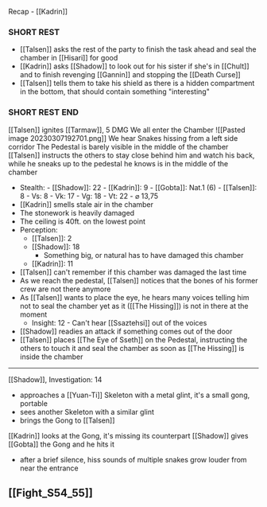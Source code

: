 Recap - [[Kadrin]]

### SHORT REST
- [[Talsen]] asks the rest of the party to finish the task ahead and seal the chamber in [[Hisari]] for good
- [[Kadrin]] asks [[Shadow]] to look out for his sister if she's in [[Chult]] and to finish revenging [[Gannin]] and stopping the [[Death Curse]]
- [[Talsen]] tells them to take his shield as there is a hidden compartment in the bottom, that should contain something "interesting"
### SHORT REST END

[[Talsen]] ignites [[Tarmaw]], 5 DMG
We all enter the Chamber
![[Pasted image 20230307192701.png]]
We hear Snakes hissing from a left side corridor
The Pedestal is barely visible in the middle of the chamber
[[Talsen]] instructs the others to stay close behind him and watch his back, while he sneaks up to the pedestal he knows is in the middle of the chamber
- Stealth:
		- [[Shadow]]: 22
		- [[Kadrin]]: 9
		- [[Gobta]]: Nat.1 (6)
		- [[Talsen]]: 8
		- Vs: 8
		- Vk: 17
		- Vg: 18
		- Vt: 22
			- ⌀ 13,75
- [[Kadrin]] smells stale air in the chamber
- The stonework is heavily damaged
- The ceiling is 40ft. on the lowest point
- Perception:
	- [[Talsen]]: 2
	- [[Shadow]]: 18
		- Something big, or natural has to have damaged this chamber
	- [[Kadrin]]: 11
- [[Talsen]] can't remember if this chamber was damaged the last time
- As we reach the pedestal, [[Talsen]] notices that the bones of his former crew are not there anymore
- As [[Talsen]] wants to place the eye, he hears many voices telling him not to seal the chamber yet as it ([[The Hissing]]) is not in there at the moment
	- Insight: 12 - Can't hear [[Ssaztehsi]] out of the voices
- [[Shadow]] readies an attack if something comes out of the door
- [[Talsen]] places [[The Eye of Sseth]] on the Pedestal, instructing the others to touch it and seal the chamber as soon as [[The Hissing]] is inside the chamber
---
[[Shadow]], Investigation: 14 
- approaches a [[Yuan-Ti]] Skeleton with a metal glint, it's a small gong, portable
- sees another Skeleton with a similar glint
- brings the Gong to [[Talsen]]

[[Kadrin]] looks at the Gong, it's missing its counterpart
[[Shadow]] gives [[Gobta]] the Gong and he hits it
- after a brief silence, hiss sounds of multiple snakes grow louder from near the entrance
## [[Fight_S54_55]]